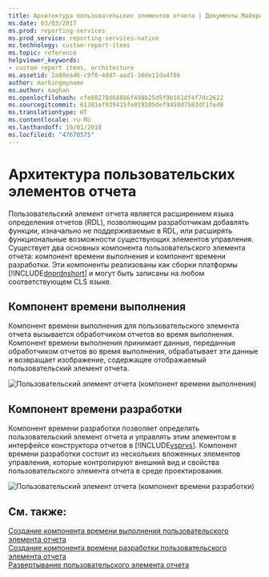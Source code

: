 ```yaml
---
title: Архитектура пользовательских элементов отчета | Документы Майкрософт
ms.date: 03/03/2017
ms.prod: reporting-services
ms.prod_service: reporting-services-native
ms.technology: custom-report-items
ms.topic: reference
helpviewer_keywords:
- custom report items, architecture
ms.assetid: 2a88ea46-c9f8-4dd7-aad1-16de11da4f06
author: markingmyname
ms.author: maghan
ms.openlocfilehash: cfe60270d68886f498b25d5f9b161df4f7dc2622
ms.sourcegitcommit: 61381ef939415fe019285def9450d7583df1fed0
ms.translationtype: HT
ms.contentlocale: ru-RU
ms.lasthandoff: 10/01/2018
ms.locfileid: "47670575"
---
```

# <a name="custom-report-item-architecture"></a>Архитектура пользовательских элементов отчета
  Пользовательский элемент отчета является расширением языка определения отчетов (RDL), позволяющим разработчикам добавлять функции, изначально не поддерживаемые в RDL, или расширять функциональные возможности существующих элементов управления. Существует два основных компонента пользовательского элемента отчета: компонент времени выполнения и компонент времени разработки. Эти компоненты реализованы как сборки платформы [!INCLUDE[dnprdnshort](../../includes/dnprdnshort-md.md)] и могут быть записаны на любом соответствующем CLS языке.  
  
## <a name="the-run-time-component"></a>Компонент времени выполнения  
 Компонент времени выполнения для пользовательского элемента отчета вызывается обработчиком отчетов во время выполнения. Компонент времени выполнения принимает данные, переданные обработчиком отчетов во время выполнения, обрабатывает эти данные и возвращает изображение, содержащее отображаемый пользовательский элемент отчета.  
  
 ![Пользовательский элемент отчета (компонент времени выполнения)](../../reporting-services/custom-report-items/media/customreportitemrun-timecomponentarchitecture.gif "Пользовательский элемент отчета (компонент времени выполнения)")  
  
## <a name="the-design-time-component"></a>Компонент времени разработки  
 Компонент времени разработки позволяет определять пользовательский элемент отчета и управлять этим элементом в интерфейсе конструктора отчетов в [!INCLUDE[vsprvs](../../includes/vsprvs-md.md)]. Компонент времени разработки состоит из нескольких вложенных элементов управления, которые контролируют внешний вид и свойства пользовательского элемента отчета в среде проектирования.  
  
 ![Пользовательский элемент отчета (компонент времени разработки)](../../reporting-services/custom-report-items/media/customreportitemdesign-timecomponentarchitecture.gif "Пользовательский элемент отчета (компонент времени разработки)")  
  
## <a name="see-also"></a>См. также:  
 [Создание компонента времени выполнения пользовательского элемента отчета](../../reporting-services/custom-report-items/creating-a-custom-report-item-run-time-component.md)   
 [Создание компонента времени разработки пользовательского элемента отчета](../../reporting-services/custom-report-items/creating-a-custom-report-item-design-time-component.md)   
 [Развертывание пользовательского элемента отчета](../../reporting-services/custom-report-items/how-to-deploy-a-custom-report-item.md)  
  
  
